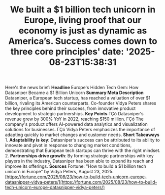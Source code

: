 ﻿---
title: "We built a $1 billion tech unicorn in Europe, living proof that our economy is just as dynamic as America’s. Success comes down to three core principles'
date: '2025-08-23T15:38:31"
category: "Markets"
summary: ""
slug: "we built a 1 billion tech unicorn in europe living proof tha"
source_urls:
  - "https://fortune.com/2025/08/23/how-to-build-tech-unicorn-europe-datasnipper-vidya-peters/"
seo:
  title: "We built a $1 billion tech unicorn in Europe, living proof that our economy is just as dynamic as America’s. Success comes down to three core principles | Hash n Hedge'
  description: '"
  keywords: ["news", "markets", "brief"]
---
Here's the news brief:  **Headline** Europe's Hidden Tech Gem: How Datasniper Became a $1 Billion Unicorn  **Summary Meta Description** Datasniper, a European tech startup, has reached a valuation of over $1 billion, rivaling its American counterparts. Co-founder Vidya Peters shares the key principles behind their success, from innovative product development to strategic partnerships.  **Key Points**  ΓÇó Datasniper's revenue grew by 300% YoY in 2022, reaching $150 million. ΓÇó The company's product offers AI-powered data analytics and visualization solutions for businesses. ΓÇó Vidya Peters emphasizes the importance of adapting quickly to market changes and customer needs.  **Short Takeaways**  1. **Adaptability is key**: Datasniper's success can be attributed to its ability to innovate and pivot in response to changing market conditions, demonstrating that European tech startups can thrive with the right mindset. 2. **Partnerships drive growth**: By forming strategic partnerships with key players in the industry, Datasniper has been able to expand its reach and improve its offerings.  **Sources** Fortune: "How to build a $1 billion tech unicorn in Europe" by Vidya Peters, August 23, 2025. [https://fortune.com/2025/08/23/how-to-build-tech-unicorn-europe-datasnipper-vidya-peters/](https://fortune.com/2025/08/23/how-to-build-tech-unicorn-europe-datasnipper-vidya-peters/) 
